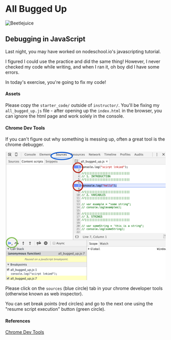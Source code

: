 # All Bugged Up

![Beetlejuice](http://www.scriptmag.com/wp-content/uploads/beetlejuice.jpeg)

## Debugging in JavaScript

Last night, you may have worked on nodeschool.io's javascripting tutorial.

I figured I could use the practice and did the same thing! However, I never checked my code while writing, and when I ran it, oh boy did I have some errors.

In today's exercise, you're going to fix my code!

#### Assets

Please copy the `starter_code/` outside of `instructor/`. You'll be fixing my `all_bugged_up.js` file - after opening up the `index.html` in the browser, you can ignore the html page and work solely in the console. 

#### Chrome Dev Tools

If you can't figure out why something is messing up, often a great tool is the chrome debugger. 

![](images/all_bugged_up.png)

Please click on the `sources` (blue circle) tab in your chrome developer tools (otherwise known as web inspector).

You can set break points (red circles) and go to the next one using the "resume script execution" button (green circle).

#### References

[Chrome Dev Tools](https://developers.google.com/web/tools/chrome-devtools/?hl=en)